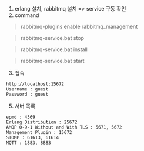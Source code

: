 1. erlang 설치, rabbitmq 설치 => service 구동 확인
2. command
> rabbitmq-plugins enable rabbitmq_management

> rabbitmq-service.bat stop

> rabbitmq-service.bat install

> rabbitmq-service.bat start
 
3. 접속
```
http://localhost:15672
Username : guest
Password : guest
```
 
5. 서버 목록
 
```
epmd : 4369
Erlang Distribution : 25672
AMQP 0-9-1 Without and With TLS : 5671, 5672
Management Plugin : 15672
STOMP : 61613, 61614
MQTT : 1883, 8883
```
